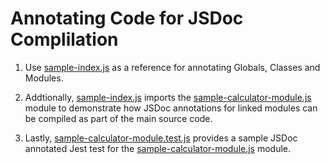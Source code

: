 # Annotating Code for JSDoc Complilation

1. Use [sample-index.js](https://github.com/r4sharma/CSE210_Group6/blob/a0720bcb269cf2b106acb92527b239a2f20de044/Docs/guidelines/sample-index.js) as a reference for annotating Globals, Classes and Modules.  

2. Addtionally, [sample-index.js](https://github.com/r4sharma/CSE210_Group6/blob/a0720bcb269cf2b106acb92527b239a2f20de044/Docs/guidelines/sample-index.js) imports the [sample-calculator-module.js](https://github.com/r4sharma/CSE210_Group6/blob/a0720bcb269cf2b106acb92527b239a2f20de044/Docs/guidelines/sample-calculator-module.js) module to demonstrate how JSDoc annotations for linked modules can be compiled as part of the main source code.

3. Lastly, [sample-calculator-module.test.js](https://github.com/r4sharma/CSE210_Group6/blob/a0720bcb269cf2b106acb92527b239a2f20de044/Docs/guidelines/sample-calculator-module.test.js) provides a sample JSDoc annotated Jest test for the [sample-calculator-module.js](https://github.com/r4sharma/CSE210_Group6/blob/a0720bcb269cf2b106acb92527b239a2f20de044/Docs/guidelines/sample-calculator-module.js) module.